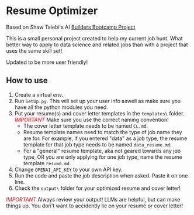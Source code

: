 # Resume Optimizer
Based on Shaw Talebi's AI [Builders Bootcamp Project](https://github.com/ShawhinT/AI-Builders-Bootcamp-2/tree/main/lightning-lesson)

This is a small personal project created to help my current job hunt. What better way to apply to data science and related jobs than with a project that uses the same skill set!

Updated to be more user friendly!

## How to use
1. Create a virtual env.
2. Run `SetUp.py`. This will set up your user info aswell as make sure you have all the python modules you need.
3. Put your resume(s) and cover letter templates in the `templates\` folder.
<span style="color:red">*IMPORTANT*</span> Make sure you use the correct naming convention!</span>
    - The cover letter template needs to be named `CL.md`.
    - Resume template names need to match the type of job name they are for. For example, if you entered "data" as a job type, the resume template for that job type needs to be named `data_resume.md`.
    - For a "general" resume template, aka not geared towards any job type, OR you are only applying for one job type, name the resume template `resume.md`.
3. Change `OPENAI_API_KEY` to your own API key.
5. Run the code and paste the job description when asked. Paste it on one line.
6. Check the `output\` folder for your optimized resume and cover letter!

<span style="color:red">*IMPORTANT*</span> Always review your output! LLMs are helpful, but can make things up. You don't want to accidently lie on your resume or cover letter!